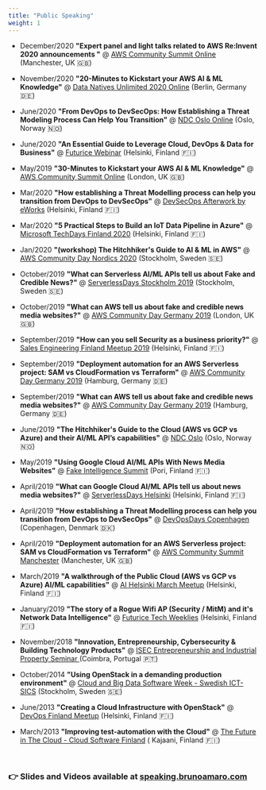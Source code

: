 ```yaml
---
title: "Public Speaking"
weight: 1
---
```


<style type = "text/css">
.markdown ul { text-align: left !important; margin-left: 0 !important }
</style>
* December/2020 **"Expert panel and light talks related to AWS Re:Invent 2020 announcements "** @ <a href="https://comsum.co.uk/" target="_blank">AWS Community Summit Online</a> (Manchester, UK 🇬🇧)

* November/2020 **"20-Minutes to Kickstart your AWS AI & ML Knowledge"** @ <a href="https://datanatives.io/conference/" target="_blank">Data Natives Unlimited 2020 Online</a> (Berlin, Germany 🇩🇪)

* June/2020 **"From DevOps to DevSecOps: How Establishing a Threat Modeling Process Can Help You Transition"** @ <a href="https://ndcoslo.com/talk/using-security-threat-modelling-to-enable-a-devsecops-culture/" target="_blank">NDC Oslo Online</a> (Oslo, Norway 🇳🇴)

* June/2020 **"An Essential Guide to Leverage Cloud, DevOps & Data for Business"** @ <a href="https://futurice.zoom.us/webinar/register/rec/WN_-g06VorIT32jpuvdH6QxaQ?meetingId=6pNNbIj2r2JOXJHW0UXxC4QOGN7lX6a81yYZ_fQPmBr8lPHY5Hf4ZDyXSlzct8c-&playId=&action=play&_x_zm_rtaid=kbePJPkdQmGvtOm18M64NQ.1592998074290.09b920f8a1e367c9a2b8e5644cb3bfb1&_x_zm_rhtaid=873" target="_blank">Futurice Webinar</a> (Helsinki, Finland 🇫🇮)

* May/2019 **"30-Minutes to Kickstart your AWS AI & ML Knowledge"** @ <a href="https://comsum.co.uk/" target="_blank">AWS Community Summit Online</a> (London, UK 🇬🇧)

* Mar/2020 **"How establishing a Threat Modelling process can help you transition from DevOps to DevSecOps"** @ <a href="https://myework.eworkgroup.com/event/?id=4932" target="_blank">DevSecOps Afterwork by eWorks</a> (Helsinki, Finland 🇫🇮)

* Mar/2020 **"5 Practical Steps to Build an IoT Data Pipeline in Azure"** @ <a href="https://techdaysfi.com/events/what-does-it-mean-to-do-iot-today-in-azure/" target="_blank">Microsoft TechDays Finland 2020</a> (Helsinki, Finland 🇫🇮)

* Jan/2020 **"(workshop) The Hitchhiker's Guide to AI & ML in AWS"** @ <a href="https://awscommunitynordics.org/communityday/" target="_blank">AWS Community Day Nordics 2020</a> (Stockholm, Sweden 🇸🇪)

* October/2019 **"What can Serverless AI/ML APIs tell us about Fake and Credible News?"** @ <a href="https://stockholm.serverlessdays.io" target="_blank">ServerlessDays Stockholm 2019</a> (Stockholm, Sweden 🇸🇪)
* October/2019 **"What can AWS tell us about fake and credible news media websites?"** @ <a href="https://comsum.co.uk/" target="_blank">AWS Community Day Germany 2019</a> (London, UK 🇬🇧)
* September/2019 **"How can you sell Security as a business priority?"** @ <a href="https://www.meetup.com/Sales-Engineering-Finland/events/262574457/" target="_blank">Sales Engineering Finland Meetup 2019</a> (Helsinki, Finland 🇫🇮)
* September/2019 **"Deployment automation for an AWS Serverless project: SAM vs CloudFormation vs Terraform"** @ <a href="https://www.aws-community-day.de/" target="_blank">AWS Community Day Germany 2019</a> (Hamburg, Germany 🇩🇪)
* September/2019 **"What can AWS tell us about fake and credible news media websites?"** @ <a href="https://www.aws-community-day.de/" target="_blank">AWS Community Day Germany 2019</a> (Hamburg, Germany 🇩🇪)
* June/2019 **"The Hitchhiker's Guide to the Cloud (AWS vs GCP vs Azure) and their AI/ML API’s capabilities"** @ <a href="https://ndcoslo.com/talk/the-hitchhikers-guide-to-the-cloud-aws-vs-gcp-vs-azure-and-their-ai-ml-apis-capabilities/" target="_blank">NDC Oslo</a> (Oslo, Norway 🇳🇴)
* May/2019 **"Using Google Cloud AI/ML APIs With News Media Websites"** @ <a href="https://fakeintelligence.fi" target="_blank">Fake Intelligence Summit</a> (Pori, Finland 🇫🇮)
* April/2019 **"What can Google Cloud AI/ML APIs tell us about news media websites?"** @ <a href="https://helsinki.serverlessdays.io/speakers/bruno-amaro/" target="_blank">ServerlessDays Helsinki</a> (Helsinki, Finland 🇫🇮)
* April/2019 **"How establishing a Threat Modelling process can help you transition from DevOps to DevSecOps"** @ <a href="https://www.devopsdays.org/events/2019-copenhagen/speakers/bruno-amaro-almeida/" target="_blank">DevOpsDays Copenhagen</a> (Copenhagen, Denmark 🇩🇰)
* April/2019 **"Deployment automation for an AWS Serverless project: SAM vs CloudFormation vs Terraform"** @ <a href="https://comsum.co.uk/comsum-manchester/" target="_blank">AWS Community Summit Manchester</a> (Manchester, UK 🇬🇧)
* March/2019 **"A walkthrough of the Public Cloud (AWS vs GCP vs Azure) AI/ML capabilities"** @ <a href="http://www.aihelsinki.com/future-event/aihelsinki-25th-session-march-27/" target="_blank">AI Helsinki March Meetup</a> (Helsinki, Finland 🇫🇮)
* January/2019 **"The story of a Rogue Wifi AP (Security / MitM) and it's Network Data Intelligence"** @ <a href="https://techweeklies.futurice.com/" target="_blank">Futurice Tech Weeklies</a> (Helsinki, Finland 🇫🇮)
* November/2018 **"Innovation, Entrepreneurship, Cybersecurity & Building Technology Products"** @ <a href="https://www.facebook.com/IPC.ISEC/photos/a.309239545515/10156589134260516/?type=3&theater" target="_blank"> ISEC Entrepreneurship and Industrial Property Seminar </a> (Coimbra, Portugal 🇵🇹)
* October/2014 **"Using OpenStack in a demanding production environment"** @ <a href="https://www.viktoria.se/events/cloud-and-big-data-day-2014-abstracts" target="_blank">Cloud and Big Data Software Week - Swedish ICT-SICS</a>  (Stockholm, Sweden 🇸🇪)
* June/2013 **"Creating a Cloud Infrastructure with OpenStack"**  @ <a href="https://www.meetup.com/devops-finland/events/121968472/" target="_blank">DevOps Finland Meetup</a> (Helsinki, Finland 🇫🇮)
* March/2013 **"Improving test-automation with the Cloud"** @ <a href="https://kajakdc.fi/en/2013/02/25/the-future-in-the-cloud-a-finnish-edge-seminaari-25-3-2013-kaukametsa/" target="_blank">The Future in The Cloud - Cloud Software Finland</a> ( Kajaani, Finland 🇫🇮)

<br />
<h3> 👉 Slides and Videos available at <a href="https://speaking.brunoamaro.com" target="_blank">speaking.brunoamaro.com</a> </h3>
